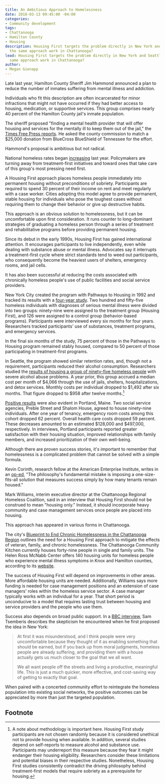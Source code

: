 ```yaml
---
title: An Ambitious Approach to Homelessness
date: 2018-03-13 09:45:00 -04:00
categories:
- Community development
tags:
- Chattanooga
- Hamilton County
- Housing
description: Housing First targets the problem directly in New York and Seattle. Can
  the same approach work in Chattanooga?
lead: Housing First targets the problem directly in New York and Seattle. Can the
  same approach work in Chattanooga?
author:
- Megan Gienapp
---
```


Late last year, Hamilton County Sheriff Jim Hammond announced a plan to reduce the number of inmates suffering from mental illness and addiction.

Individuals who fit this description are often incarcerated for minor infractions that might not have occurred if they had better access to housing, medication, or supportive services. This group comprises nearly 40 percent of the Hamilton County jail's inmate population.

The sheriff proposed "finding a mental health provider that will offer housing and services for the mentally ill to keep them out of the jail," the [Times Free Press reports](http://www.timesfreepress.com/news/local/story/2017/nov/30/sheriff-hammond-unveils-plhousing-services-ge/458156/). He asked the county commission to match a $25,000 donation from BlueCross BlueShield of Tennessee for the effort.

Hammond's proposal is ambitious but not radical.

National homeless rates began [increasing](https://www.hudexchange.info/resources/documents/2017-AHAR-Part-1.pdf) last year. Policymakers are turning away from treatment-first initiatives and toward ones that take care of this group's most pressing need first.

A Housing First approach places homeless people immediately into permanent housing without preconditions of sobriety. Participants are required to spend 30 percent of their income on rent and meet regularly with a case worker. Cities adopting this model agree to provide permanent, stable housing for individuals who pose the toughest cases without requiring them to change their behavior or give up destructive habits.

This approach is an obvious solution to homelessness, but it can be uncomfortable upon first consideration. It runs counter to long-dominant strategies of graduating a homeless person through a series of treatment and rehabilitative programs before providing permanent housing.

Since its debut in the early 1990s, Housing First has gained international attention. It encourages participants to live independently, even while dealing with substance abuse or mental illness. Advocates say it interrupts a treatment-first cycle where strict standards tend to weed out participants, who consequently become the heaviest users of shelters, emergency rooms, and jail cells.

It has also been successful at reducing the costs associated with chronically homeless people's use of public facilities and social service providers.

New York City created the program with Pathways to Housing in 1992 and tracked its results with a [four-year study](http://citeseerx.ist.psu.edu/viewdoc/download?doi=10.1.1.529.1945&rep=rep1&type=pdf). Two hundred and fifty-five homeless individuals with diagnoses of serious mental illness were divided into two groups: ninety-nine were assigned to the treatment group (Housing First), and 126 were assigned to a control group (behavior-based programs). Participants were interviewed every six months for four years. Researchers tracked participants' use of substances, treatment programs, and emergency services.

In the final six months of the study, 75 percent of those in the Pathways to Housing program remained stably housed, compared to 50 percent of those participating in treatment-first programs.

In Seattle, the program showed similar retention rates, and, though not a requirement, participants reduced their alcohol consumption. Researchers studied the [results of housing a group of ninety-five homeless people](https://www.ncbi.nlm.nih.gov/pubmed/19336710) with severe alcohol abuse problems. A year prior, this group accrued a median cost per month of $4,066 through the use of jails, shelters, hospitalizations, and detox services. Monthly costs per individual dropped to $1,492 after six months. That figure dropped to $958 after twelve months.[^1] 

[Positive results](https://shnny.org/uploads/Supportive_Housing_in_Maine.pdf) were also evident in Portland, Maine. Two social service agencies, Preble Street and Shalom House, agreed to house ninety-nine individuals. After one year of tenancy, emergency room costs among this cohort dropped 62 percent. Overall health care costs dropped 59 percent. These decreases amounted to an estimated $128,000 and $497,000, respectively. In interviews, Portland participants reported greater satisfaction with their housing situation, improved relationships with family members, and increased prioritization of their own well-being.

Although there are proven success stories, it's important to remember that homelessness is a complicated problem that cannot be solved with a simple formula.

Kevin Corinth, research fellow at the American Enterprise Institute, writes in an [op-ed](https://www.nytimes.com/roomfordebate/2015/02/19/homes-for-the-homeless/homelessness-can-require-complex-solutions), "The philosophy's fundamental mistake is imposing a one-size-fits-all solution that measures success simply by how many tenants remain housed."

Mark Williams, interim executive director at the Chattanooga Regional Homeless Coalition, said in an interview that Housing First should not be construed to mean "housing only." Instead, it should incorporate heavy community and case management services once people are placed into housing.

This approach has appeared in various forms in Chattanooga.

The city's [Blueprint to End Chronic Homelessness in the Chattanooga Region](http://www.hmissummit.net/coc/10%20Year%20Plans/chattanoogaTN.pdf) outlines the need for a Housing First approach to mitigate the effects of veteran, family, and chronic homelessness. The Chattanooga Community Kitchen currently houses forty-nine people in single and family units. The Helen Ross McNabb Center offers 140 housing units for homeless people who experience mental illness symptoms in Knox and Hamilton counties, according to its [website](https://www.mcnabbcenter.org/service/supportive-housing-0).

The success of Housing First will depend on improvements in other areas. More affordable housing units are needed. Additionally, Williams says more funding is needed for case management positions and an extension of case managers' roles within the homeless service sector. A case manager typically works with an individual for a year. That short period is unconducive to a model that requires lasting trust between housing and service providers and the people who use them.

Success also depends on broad public support. In a [BBC interview](http://www.bbc.com/news/world-us-canada-36092852), Sam Tsemberis describes the skepticism he encountered when he first proposed the idea in New York:

> At first it was misunderstood, and I think people were very uncomfortable because they thought of it as enabling something that should be earned, but if you back up from moral judgments, homeless people are already suffering, and providing them with a house actually gets us much closer to the goal that we all want.
> 
> We all want people off the streets and living a productive, meaningful life. This is just a much quicker, more effective, and cost-saving way of getting to exactly that goal.

When paired with a concerted community effort to reintegrate the homeless population into existing social networks, the positive outcomes can be appreciated by more than just the targeted population.

## Footnote

[^1]: A note about methodology is important here. Housing First study participants are not chosen randomly because it is considered unethical not to provide housing when available. In addition, several studies depend on self-reports to measure alcohol and substance use. Participants may underreport this measure because they fear it might endanger their housing eligibility. Researchers consider these limitations and potential biases in their respective studies. Nonetheless, Housing First studies consistently contradict the driving philosophy behind treatment-first models that require sobriety as a prerequisite for housing.